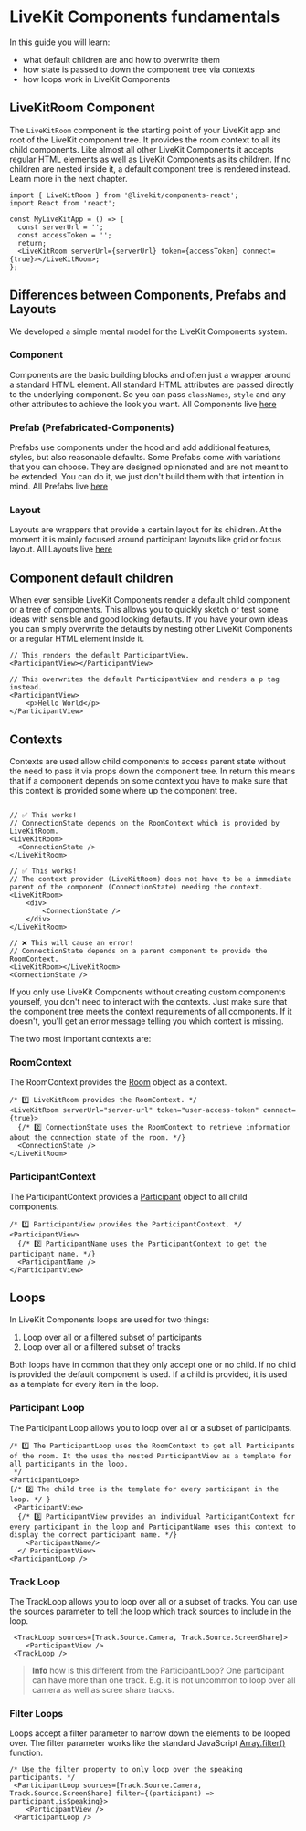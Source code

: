 # LiveKit Components fundamentals

In this guide you will learn:

- what default children are and how to overwrite them
- how state is passed to down the component tree via contexts
- how loops work in LiveKit Components

## LiveKitRoom Component

The `LiveKitRoom` component is the starting point of your LiveKit app and root of the LiveKit component tree. It provides the room context to all its child components. Like almost all other LiveKit Components it accepts regular HTML elements as well as LiveKit Components as its children. If no children are nested inside it, a default component tree is rendered instead. Learn more in the next chapter.

```tsx
import { LiveKitRoom } from '@livekit/components-react';
import React from 'react';

const MyLiveKitApp = () => {
  const serverUrl = '';
  const accessToken = '';
  return;
  <LiveKitRoom serverUrl={serverUrl} token={accessToken} connect={true}></LiveKitRoom>;
};
```

## Differences between Components, Prefabs and Layouts

We developed a simple mental model for the LiveKit Components system.

### Component

Components are the basic building blocks and often just a wrapper around a standard HTML element. All standard HTML attributes are passed directly to the underlying component. So you can pass `classNames`, `style` and any other attributes to achieve the look you want.
All Components live [here](../../../packages/react/src/components/)

### Prefab (Prefabricated-Components)

Prefabs use components under the hood and add additional features, styles, but also reasonable defaults. Some Prefabs come with variations that you can choose. They are designed opinionated and are not meant to be extended. You can do it, we just don't build them with that intention in mind.
All Prefabs live [here](../../../packages/react/src/prefabs/)

### Layout

Layouts are wrappers that provide a certain layout for its children. At the moment it is mainly focused around participant layouts like grid or focus layout.
All Layouts live [here](../../../packages/react/src/layout/)

## Component default children

When ever sensible LiveKit Components render a default child component or a tree of components. This allows you to quickly sketch or test some ideas with sensible and good looking defaults. If you have your own ideas you can simply overwrite the defaults by nesting other LiveKit Components or a regular HTML element inside it.

```tsx
// This renders the default ParticipantView.
<ParticipantView></ParticipantView>

// This overwrites the default ParticipantView and renders a p tag instead.
<ParticipantView>
    <p>Hello World</p>
</ParticipantView>
```

## Contexts

Contexts are used allow child components to access parent state without the need to pass it via props down the component tree. In return this means that if a component depends on some context you have to make sure that this context is provided some where up the component tree.

```tsx

// ✅ This works!
// ConnectionState depends on the RoomContext which is provided by LiveKitRoom.
<LiveKitRoom>
  <ConnectionState />
</LiveKitRoom>

// ✅ This works!
// The context provider (LiveKitRoom) does not have to be a immediate parent of the component (ConnectionState) needing the context.
<LiveKitRoom>
    <div>
        <ConnectionState />
    </div>
</LiveKitRoom>

// ❌ This will cause an error!
// ConnectionState depends on a parent component to provide the RoomContext.
<LiveKitRoom></LiveKitRoom>
<ConnectionState />
```

If you only use LiveKit Components without creating custom components yourself, you don't need to interact with the contexts. Just make sure that the component tree meets the context requirements of all components. If it doesn't, you'll get an error message telling you which context is missing.

The two most important contexts are:

### RoomContext

The RoomContext provides the [Room](https://docs.livekit.io/client-sdk-js/classes/Room.html) object as a context.

```tsx
/* 1️⃣ LiveKitRoom provides the RoomContext. */
<LiveKitRoom serverUrl="server-url" token="user-access-token" connect={true}>
  {/* 2️⃣ ConnectionState uses the RoomContext to retrieve information about the connection state of the room. */}
  <ConnectionState />
</LiveKitRoom>
```

### ParticipantContext

The ParticipantContext provides a [Participant](https://docs.livekit.io/client-sdk-js/classes/Room.html) object to all child components.

```tsx
/* 1️⃣ ParticipantView provides the ParticipantContext. */
<ParticipantView>
  {/* 2️⃣ ParticipantName uses the ParticipantContext to get the participant name. */}
  <ParticipantName />
</ParticipantView>
```

## Loops

In LiveKit Components loops are used for two things:

1. Loop over all or a filtered subset of participants
2. Loop over all or a filtered subset of tracks

Both loops have in common that they only accept one or no child. If no child is provided the default component is used. If a child is provided, it is used as a template for every item in the loop.

### Participant Loop

The Participant Loop allows you to loop over all or a subset of participants.

```tsx
/* 1️⃣ The ParticipantLoop uses the RoomContext to get all Participants of the room. It the uses the nested ParticipantView as a template for all participants in the loop.
 */
<ParticipantLoop>
{/* 2️⃣ The child tree is the template for every participant in the loop. */ }
 <ParticipantView>
  {/* 3️⃣ ParticipantView provides an individual ParticipantContext for every participant in the loop and ParticipantName uses this context to display the correct participant name. */}
    <ParticipantName/>
  </ ParticipantView>
<ParticipantLoop />
```

### Track Loop

The TrackLoop allows you to loop over all or a subset of tracks. You can use the sources parameter to tell the loop which track sources to include in the loop.

```tsx
 <TrackLoop sources=[Track.Source.Camera, Track.Source.ScreenShare]>
    <ParticipantView />
 <TrackLoop />
```

> **Info** how is this different from the ParticipantLoop? One participant can have more than one track. E.g. it is not uncommon to loop over all camera as well as scree share tracks.

### Filter Loops

Loops accept a filter parameter to narrow down the elements to be looped over. The filter parameter works like the standard JavaScript [Array.filter()](https://developer.mozilla.org/en-US/docs/Web/JavaScript/Reference/Global_Objects/Array/filter) function.

```tsx
/* Use the filter property to only loop over the speaking participants. */
 <ParticipantLoop sources=[Track.Source.Camera, Track.Source.ScreenShare] filter={(participant) => participant.isSpeaking}>
    <ParticipantView />
 <ParticipantLoop />
```

